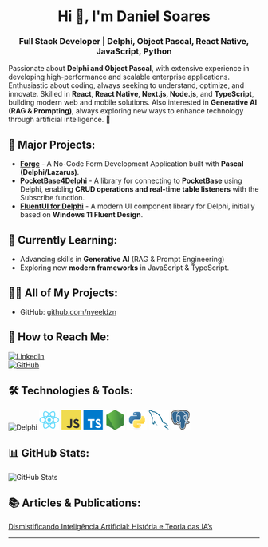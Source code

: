 <h1 align="center">Hi 👋, I'm Daniel Soares</h1>
<h3 align="center">Full Stack Developer | Delphi, Object Pascal, React Native, JavaScript, Python</h3>

Passionate about **Delphi and Object Pascal**, with extensive experience in developing high-performance and scalable enterprise applications. Enthusiastic about coding, always seeking to understand, optimize, and innovate. Skilled in **React, React Native, Next.js, Node.js**, and **TypeScript**, building modern web and mobile solutions. Also interested in **Generative AI (RAG & Prompting)**, always exploring new ways to enhance technology through artificial intelligence. 🚀  

## 🌟 Major Projects:
- [**Forge**](http://link-do-seu-repositorio-ou-site](https://github.com/nyeeldzn/Forge)) - A No-Code Form Development Application built with **Pascal (Delphi/Lazarus)**.
- [**PocketBase4Delphi**](http://link-do-seu-repositorio-ou-site) - A library for connecting to **PocketBase** using Delphi, enabling **CRUD operations and real-time table listeners** with the Subscribe function.
- [**FluentUI for Delphi**](https://github.com/nyeeldzn/PocketBase4Delphi) - A modern UI component library for Delphi, initially based on **Windows 11 Fluent Design**.

## 🌱 Currently Learning:
- Advancing skills in **Generative AI** (RAG & Prompt Engineering)
- Exploring new **modern frameworks** in JavaScript & TypeScript.

## 👨‍💻 All of My Projects:
- GitHub: [github.com/nyeeldzn](https://github.com/nyeeldzn)

## 💌 How to Reach Me:
[![LinkedIn](https://img.shields.io/badge/LinkedIn-Profile-blue?style=flat&logo=linkedin)](https://www.linkedin.com/in/seu-perfil)  
[![GitHub](https://img.shields.io/badge/GitHub-Profile-black?style=flat&logo=github)](https://github.com/nyeeldzn)  

## 🛠️ Technologies & Tools:
<p align="left">
  <img src="https://cdn-icons-png.flaticon.com/512/5968/5968252.png" alt="Delphi" width="40" height="40"/>  
  <img src="https://raw.githubusercontent.com/devicons/devicon/master/icons/react/react-original.svg" alt="React" width="40" height="40"/>  
  <img src="https://raw.githubusercontent.com/devicons/devicon/master/icons/javascript/javascript-original.svg" alt="JavaScript" width="40" height="40"/>  
  <img src="https://raw.githubusercontent.com/devicons/devicon/master/icons/typescript/typescript-original.svg" alt="TypeScript" width="40" height="40"/>  
  <img src="https://raw.githubusercontent.com/devicons/devicon/master/icons/nodejs/nodejs-original.svg" alt="Node.js" width="40" height="40"/>  
  <img src="https://raw.githubusercontent.com/devicons/devicon/master/icons/python/python-original.svg" alt="Python" width="40" height="40"/>  
  <img src="https://raw.githubusercontent.com/devicons/devicon/master/icons/mysql/mysql-original.svg" alt="MySQL" width="40" height="40"/>
  <img src="https://raw.githubusercontent.com/devicons/devicon/master/icons/postgresql/postgresql-original.svg" alt="MySQL" width="40" height="40"/>
</p>

## 📊 GitHub Stats:
<img align="center" src="http://github-profile-summary-cards.vercel.app/api/cards/profile-details?username=nyeeldzn&theme=algolia" alt="GitHub Stats" />

## 📚 Articles & Publications:
[Dismistificando Inteligência Artificial: História e Teoria das IA’s](https://medium.com/@nyeeldzn/dismistificando-intelig%C3%AAncia-artificial-hist%C3%B3ria-e-teoria-das-ias-625bb4681a74)

---

